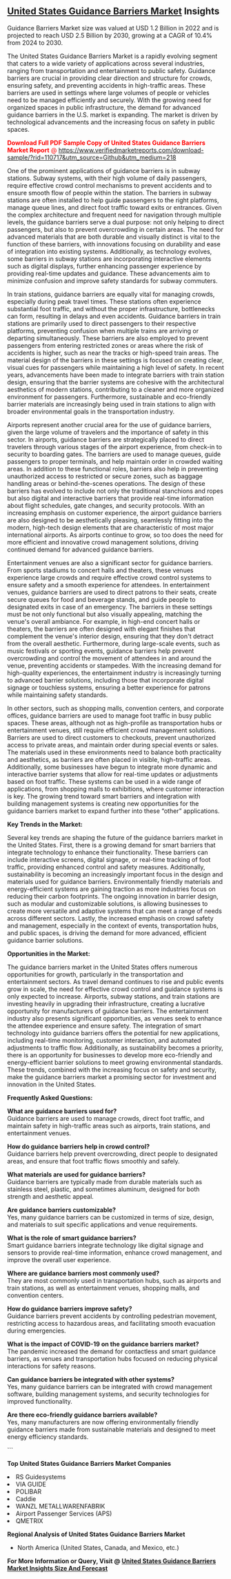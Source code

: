 <h2><a href="https://www.verifiedmarketreports.com/download-sample/?rid=110717&amp;utm_source=Github&amp;utm_medium=218" target="_blank">United States Guidance Barriers Market</a> Insights</h2><p>Guidance Barriers Market size was valued at USD 1.2 Billion in 2022 and is projected to reach USD 2.5 Billion by 2030, growing at a CAGR of 10.4% from 2024 to 2030.</p><p> <p>The United States Guidance Barriers Market is a rapidly evolving segment that caters to a wide variety of applications across several industries, ranging from transportation and entertainment to public safety. Guidance barriers are crucial in providing clear direction and structure for crowds, ensuring safety, and preventing accidents in high-traffic areas. These barriers are used in settings where large volumes of people or vehicles need to be managed efficiently and securely. With the growing need for organized spaces in public infrastructure, the demand for advanced guidance barriers in the U.S. market is expanding. The market is driven by technological advancements and the increasing focus on safety in public spaces.</p> <p><p><span class=""><span style="color: #ff0000;"><strong>Download Full PDF Sample Copy of United States Guidance Barriers Market Report</strong> @ </span><a href="https://www.verifiedmarketreports.com/download-sample/?rid=110717&amp;utm_source=Github&amp;utm_medium=218" target="_blank">https://www.verifiedmarketreports.com/download-sample/?rid=110717&amp;utm_source=Github&amp;utm_medium=218</a></span></p></p> <p>One of the prominent applications of guidance barriers is in subway stations. Subway systems, with their high volume of daily passengers, require effective crowd control mechanisms to prevent accidents and to ensure smooth flow of people within the station. The barriers in subway stations are often installed to help guide passengers to the right platforms, manage queue lines, and direct foot traffic toward exits or entrances. Given the complex architecture and frequent need for navigation through multiple levels, the guidance barriers serve a dual purpose: not only helping to direct passengers, but also to prevent overcrowding in certain areas. The need for advanced materials that are both durable and visually distinct is vital to the function of these barriers, with innovations focusing on durability and ease of integration into existing systems. Additionally, as technology evolves, some barriers in subway stations are incorporating interactive elements such as digital displays, further enhancing passenger experience by providing real-time updates and guidance. These advancements aim to minimize confusion and improve safety standards for subway commuters. </p> <p>In train stations, guidance barriers are equally vital for managing crowds, especially during peak travel times. These stations often experience substantial foot traffic, and without the proper infrastructure, bottlenecks can form, resulting in delays and even accidents. Guidance barriers in train stations are primarily used to direct passengers to their respective platforms, preventing confusion when multiple trains are arriving or departing simultaneously. These barriers are also employed to prevent passengers from entering restricted zones or areas where the risk of accidents is higher, such as near the tracks or high-speed train areas. The material design of the barriers in these settings is focused on creating clear, visual cues for passengers while maintaining a high level of safety. In recent years, advancements have been made to integrate barriers with train station design, ensuring that the barrier systems are cohesive with the architectural aesthetics of modern stations, contributing to a cleaner and more organized environment for passengers. Furthermore, sustainable and eco-friendly barrier materials are increasingly being used in train stations to align with broader environmental goals in the transportation industry. </p> <p>Airports represent another crucial area for the use of guidance barriers, given the large volume of travelers and the importance of safety in this sector. In airports, guidance barriers are strategically placed to direct travelers through various stages of the airport experience, from check-in to security to boarding gates. The barriers are used to manage queues, guide passengers to proper terminals, and help maintain order in crowded waiting areas. In addition to these functional roles, barriers also help in preventing unauthorized access to restricted or secure zones, such as baggage handling areas or behind-the-scenes operations. The design of these barriers has evolved to include not only the traditional stanchions and ropes but also digital and interactive barriers that provide real-time information about flight schedules, gate changes, and security protocols. With an increasing emphasis on customer experience, the airport guidance barriers are also designed to be aesthetically pleasing, seamlessly fitting into the modern, high-tech design elements that are characteristic of most major international airports. As airports continue to grow, so too does the need for more efficient and innovative crowd management solutions, driving continued demand for advanced guidance barriers. </p> <p>Entertainment venues are also a significant sector for guidance barriers. From sports stadiums to concert halls and theaters, these venues experience large crowds and require effective crowd control systems to ensure safety and a smooth experience for attendees. In entertainment venues, guidance barriers are used to direct patrons to their seats, create secure queues for food and beverage stands, and guide people to designated exits in case of an emergency. The barriers in these settings must be not only functional but also visually appealing, matching the venue's overall ambiance. For example, in high-end concert halls or theaters, the barriers are often designed with elegant finishes that complement the venue's interior design, ensuring that they don't detract from the overall aesthetic. Furthermore, during large-scale events, such as music festivals or sporting events, guidance barriers help prevent overcrowding and control the movement of attendees in and around the venue, preventing accidents or stampedes. With the increasing demand for high-quality experiences, the entertainment industry is increasingly turning to advanced barrier solutions, including those that incorporate digital signage or touchless systems, ensuring a better experience for patrons while maintaining safety standards. </p> <p>In other sectors, such as shopping malls, convention centers, and corporate offices, guidance barriers are used to manage foot traffic in busy public spaces. These areas, although not as high-profile as transportation hubs or entertainment venues, still require efficient crowd management solutions. Barriers are used to direct customers to checkouts, prevent unauthorized access to private areas, and maintain order during special events or sales. The materials used in these environments need to balance both practicality and aesthetics, as barriers are often placed in visible, high-traffic areas. Additionally, some businesses have begun to integrate more dynamic and interactive barrier systems that allow for real-time updates or adjustments based on foot traffic. These systems can be used in a wide range of applications, from shopping malls to exhibitions, where customer interaction is key. The growing trend toward smart barriers and integration with building management systems is creating new opportunities for the guidance barriers market to expand further into these “other” applications. </p> <p><strong>Key Trends in the Market:</strong></p> <p>Several key trends are shaping the future of the guidance barriers market in the United States. First, there is a growing demand for smart barriers that integrate technology to enhance their functionality. These barriers can include interactive screens, digital signage, or real-time tracking of foot traffic, providing enhanced control and safety measures. Additionally, sustainability is becoming an increasingly important focus in the design and materials used for guidance barriers. Environmentally friendly materials and energy-efficient systems are gaining traction as more industries focus on reducing their carbon footprints. The ongoing innovation in barrier design, such as modular and customizable solutions, is allowing businesses to create more versatile and adaptive systems that can meet a range of needs across different sectors. Lastly, the increased emphasis on crowd safety and management, especially in the context of events, transportation hubs, and public spaces, is driving the demand for more advanced, efficient guidance barrier solutions. </p> <p><strong>Opportunities in the Market:</strong></p> <p>The guidance barriers market in the United States offers numerous opportunities for growth, particularly in the transportation and entertainment sectors. As travel demand continues to rise and public events grow in scale, the need for effective crowd control and guidance systems is only expected to increase. Airports, subway stations, and train stations are investing heavily in upgrading their infrastructure, creating a lucrative opportunity for manufacturers of guidance barriers. The entertainment industry also presents significant opportunities, as venues seek to enhance the attendee experience and ensure safety. The integration of smart technology into guidance barriers offers the potential for new applications, including real-time monitoring, customer interaction, and automated adjustments to traffic flow. Additionally, as sustainability becomes a priority, there is an opportunity for businesses to develop more eco-friendly and energy-efficient barrier solutions to meet growing environmental standards. These trends, combined with the increasing focus on safety and security, make the guidance barriers market a promising sector for investment and innovation in the United States. </p> <p><strong>Frequently Asked Questions:</strong></p> <p><strong>What are guidance barriers used for?</strong><br> Guidance barriers are used to manage crowds, direct foot traffic, and maintain safety in high-traffic areas such as airports, train stations, and entertainment venues.</p> <p><strong>How do guidance barriers help in crowd control?</strong><br> Guidance barriers help prevent overcrowding, direct people to designated areas, and ensure that foot traffic flows smoothly and safely.</p> <p><strong>What materials are used for guidance barriers?</strong><br> Guidance barriers are typically made from durable materials such as stainless steel, plastic, and sometimes aluminum, designed for both strength and aesthetic appeal.</p> <p><strong>Are guidance barriers customizable?</strong><br> Yes, many guidance barriers can be customized in terms of size, design, and materials to suit specific applications and venue requirements.</p> <p><strong>What is the role of smart guidance barriers?</strong><br> Smart guidance barriers integrate technology like digital signage and sensors to provide real-time information, enhance crowd management, and improve the overall user experience.</p> <p><strong>Where are guidance barriers most commonly used?</strong><br> They are most commonly used in transportation hubs, such as airports and train stations, as well as entertainment venues, shopping malls, and convention centers.</p> <p><strong>How do guidance barriers improve safety?</strong><br> Guidance barriers prevent accidents by controlling pedestrian movement, restricting access to hazardous areas, and facilitating smooth evacuation during emergencies.</p> <p><strong>What is the impact of COVID-19 on the guidance barriers market?</strong><br> The pandemic increased the demand for contactless and smart guidance barriers, as venues and transportation hubs focused on reducing physical interactions for safety reasons.</p> <p><strong>Can guidance barriers be integrated with other systems?</strong><br> Yes, many guidance barriers can be integrated with crowd management software, building management systems, and security technologies for improved functionality.</p> <p><strong>Are there eco-friendly guidance barriers available?</strong><br> Yes, many manufacturers are now offering environmentally friendly guidance barriers made from sustainable materials and designed to meet energy efficiency standards.</p> ```</p><p><strong>Top United States Guidance Barriers Market Companies</strong></p><div data-test-id=""><p><li>RS Guidesystems</li><li> VIA GUIDE</li><li> POLIBAR</li><li> Caddie</li><li> WANZL METALLWARENFABRIK</li><li> Airport Passenger Services (APS)</li><li> QMETRIX</li></p><div><strong>Regional Analysis of&nbsp;United States Guidance Barriers Market</strong></div><ul><li dir="ltr"><p dir="ltr">North America&nbsp;(United States, Canada, and Mexico, etc.)</p></li></ul><p><strong>For More Information or Query, Visit @&nbsp;</strong><strong><a href="https://www.verifiedmarketreports.com/product/global-guidance-barriers-market-2019-by-manufacturers-regions-type-and-application-forecast-to-2024/?utm_source=Github&amp;utm_medium=218" target="_blank">United States Guidance Barriers Market Insights Size And Forecast</a></strong></p></div>
